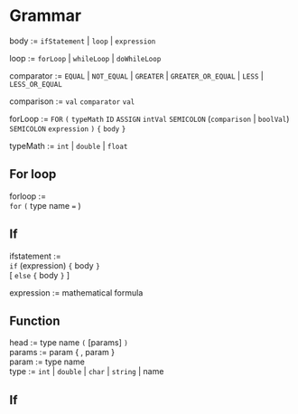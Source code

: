 # Grammar

body := `ifStatement` | `loop` | `expression` 

loop :=  `forLoop` | `whileLoop` | `doWhileLoop` 

comparator := `EQUAL` | `NOT_EQUAL` | `GREATER` | `GREATER_OR_EQUAL` | `LESS` | `LESS_OR_EQUAL` 

comparison := `val` `comparator` `val`

forLoop := `FOR` `(` `typeMath`  `ID` `ASSIGN` `intVal` `SEMICOLON` (`comparison` | `boolVal`) `SEMICOLON` `expression` `)` `{` `body` `}` 


typeMath := `int` | `double` | `float` 
## For loop

forloop := \
`for` `(` type name `=` )

## If
ifstatement := \
`if` (expression) `{` body `}`\
[ `else` `{` body `}` ]

expression := mathematical formula

## Function 
head := type name `(` [params] `)` \
params := param { , param } \
param := type name \
type := `int` 
        | `double` 
        | `char` 
        | `string` 
        | name

## If
